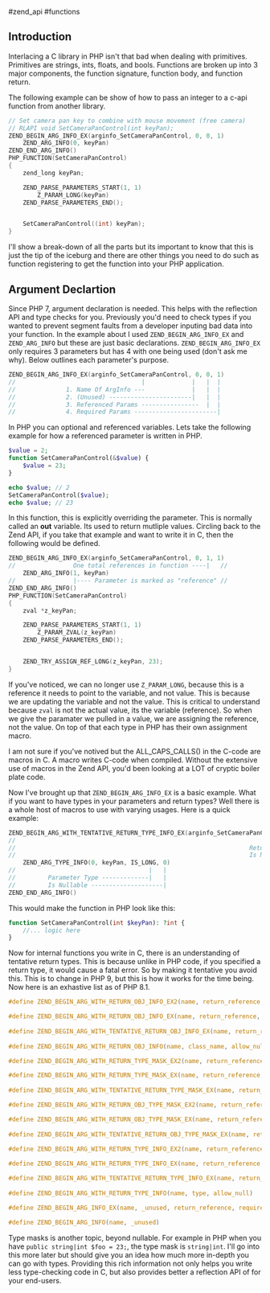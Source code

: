 #zend_api #functions

## Introduction

Interlacing a C library in PHP isn't that bad when dealing with primitives. Primitives are strings, ints, floats, and bools. Functions are broken up into 3 major components, the function signature, function body, and function return.

The following example can be show of how to pass an integer to a c-api function from another library.

```c
// Set camera pan key to combine with mouse movement (free camera)
// RLAPI void SetCameraPanControl(int keyPan);
ZEND_BEGIN_ARG_INFO_EX(arginfo_SetCameraPanControl, 0, 0, 1)
    ZEND_ARG_INFO(0, keyPan)
ZEND_END_ARG_INFO()
PHP_FUNCTION(SetCameraPanControl)
{
    zend_long keyPan;

    ZEND_PARSE_PARAMETERS_START(1, 1)
        Z_PARAM_LONG(keyPan)
    ZEND_PARSE_PARAMETERS_END();


    SetCameraPanControl((int) keyPan);
}
```

I'll show a break-down of all the parts but its important to know that this is just the tip of the iceburg and there are other things you need to do such as function registering to get the function into your PHP application.

## Argument Declartion
Since PHP 7, argument declaration is needed. This helps with the reflection API and type checks for you. Previously you'd need to check types if you wanted to prevent segment faults from a developer inputing bad data into your function. In the example about I used `ZEND_BEGIN_ARG_INFO_EX` and `ZEND_ARG_INFO` but these are just basic declarations. `ZEND_BEGIN_ARG_INFO_EX` only requires 3 parameters but has 4 with one being used (don't ask me why). Below outlines each parameter's purpose.  

```c
ZEND_BEGIN_ARG_INFO_EX(arginfo_SetCameraPanControl, 0, 0, 1)
//                                   |             |   |  |
//              1. Name Of ArgInfo ---             |   |  |
//              2. (Unused) -----------------------|   |  |
//              3. Referenced Params ----------------  |  |
//              4. Required Params -----------------------|
```

In PHP you can optional and referenced variables. Lets take the following example for how a referenced parameter is written in PHP.

```php
$value = 2;
function SetCameraPanControl(&$value) {
    $value = 23;
}

echo $value; // 2
SetCameraPanControl($value);
echo $value; // 23
```

In this function, this is explicitly overriding the parameter. This is normally called an **out** variable. Its used to return mutliple values. Circling back to the Zend API, if you take that example and want to write it in C, then the following would be defined.

```c
ZEND_BEGIN_ARG_INFO_EX(arginfo_SetCameraPanControl, 0, 1, 1)
//                One total references in function ----|   //
    ZEND_ARG_INFO(1, keyPan)
//                |---- Parameter is marked as "reference" //
ZEND_END_ARG_INFO()
PHP_FUNCTION(SetCameraPanControl)
{
    zval *z_keyPan;

    ZEND_PARSE_PARAMETERS_START(1, 1)
        Z_PARAM_ZVAL(z_keyPan)
    ZEND_PARSE_PARAMETERS_END();


    ZEND_TRY_ASSIGN_REF_LONG(z_keyPan, 23);
}
```

If you've noticed, we can no longer use `Z_PARAM_LONG`, because this is a reference it needs to point to the variable, and not value. This is because we are updating the variable and not the value. This is critical to understand because `zval` is not the actual value, its the variable (reference). So when we give the paramater we pulled in a value, we are assigning the reference, not the value. On top of that each type in PHP has their own assignment macro. 

I am not sure if you've notived but the ALL_CAPS_CALLS() in the C-code are macros in C. A macro writes C-code when compiled. Without the extensive use of macros in the Zend API, you'd been looking at a LOT of cryptic boiler plate code.

Now I've brought up that `ZEND_BEGIN_ARG_INFO_EX` is a basic example. What if you want to have types in your parameters and return types? Well there is a whole host of macros to use with varying usages. Here is a quick example:

```c
ZEND_BEGIN_ARG_WITH_TENTATIVE_RETURN_TYPE_INFO_EX(arginfo_SetCameraPanControl, 0, 1, IS_LONG, 1)
//                                                                                       |    |
//                                                                 Return Type ----------|    |
//                                                                 Is Nullable ---------------|
    ZEND_ARG_TYPE_INFO(0, keyPan, IS_LONG, 0)
//                                     |   |
//         Parameter Type -------------|   |
//         Is Nullable --------------------|
ZEND_END_ARG_INFO()
```

This would make the function in PHP look like this:

```php
function SetCameraPanControl(int $keyPan): ?int {
    //... logic here
}
```

Now for internal functions you write in C, there is an understanding of tentative return types. This is because unlike in PHP code, if you specified a return type, it would cause a fatal error. So by making it tentative you avoid this. This is to change in PHP 9, but this is how it works for the time being. Now here is an exhastive list as of PHP 8.1.

```c
#define ZEND_BEGIN_ARG_WITH_RETURN_OBJ_INFO_EX2(name, return_reference, required_num_args, class_name, allow_null, is_tentative_return_type)

#define ZEND_BEGIN_ARG_WITH_RETURN_OBJ_INFO_EX(name, return_reference, required_num_args, class_name, allow_null)
  
#define ZEND_BEGIN_ARG_WITH_TENTATIVE_RETURN_OBJ_INFO_EX(name, return_reference, required_num_args, class_name, allow_null)
  
#define ZEND_BEGIN_ARG_WITH_RETURN_OBJ_INFO(name, class_name, allow_null) 

#define ZEND_BEGIN_ARG_WITH_RETURN_TYPE_MASK_EX2(name, return_reference, required_num_args, type, is_tentative_return_type)

#define ZEND_BEGIN_ARG_WITH_RETURN_TYPE_MASK_EX(name, return_reference, required_num_args, type)  
  
#define ZEND_BEGIN_ARG_WITH_TENTATIVE_RETURN_TYPE_MASK_EX(name, return_reference, required_num_args, type) 

#define ZEND_BEGIN_ARG_WITH_RETURN_OBJ_TYPE_MASK_EX2(name, return_reference, required_num_args, class_name, type, is_tentative_return_type)

#define ZEND_BEGIN_ARG_WITH_RETURN_OBJ_TYPE_MASK_EX(name, return_reference, required_num_args, class_name, type) 
  
#define ZEND_BEGIN_ARG_WITH_TENTATIVE_RETURN_OBJ_TYPE_MASK_EX(name, return_reference, required_num_args, class_name, type) 

#define ZEND_BEGIN_ARG_WITH_RETURN_TYPE_INFO_EX2(name, return_reference, required_num_args, type, allow_null, is_tentative_return_type)
  
#define ZEND_BEGIN_ARG_WITH_RETURN_TYPE_INFO_EX(name, return_reference, required_num_args, type, allow_null) 

#define ZEND_BEGIN_ARG_WITH_TENTATIVE_RETURN_TYPE_INFO_EX(name, return_reference, required_num_args, type, allow_null) 
  
#define ZEND_BEGIN_ARG_WITH_RETURN_TYPE_INFO(name, type, allow_null) 

#define ZEND_BEGIN_ARG_INFO_EX(name, _unused, return_reference, required_num_args)

#define ZEND_BEGIN_ARG_INFO(name, _unused)

```

Type masks is another topic, beyond nullable. For example in PHP when you have `public string|int $foo = 23;`, the type mask is `string|int`. I'll go into this more later but should give you an idea how much more in-depth you can go with types. Providing this rich information not only helps you write less type-checking code in C, but also provides better a reflection API of for your end-users.
